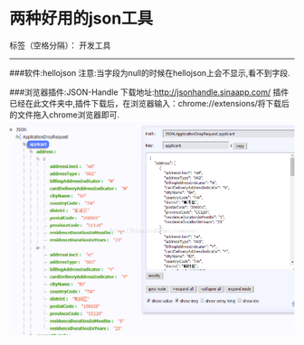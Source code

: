 # 两种好用的json工具

标签（空格分隔）： 开发工具

---

###软件:hellojson
 注意:当字段为null的时候在hellojson上会不显示,看不到字段.

###浏览器插件:JSON-Handle
下载地址:http://jsonhandle.sinaapp.com/
插件已经在此文件夹中,插件下载后，在浏览器输入：chrome://extensions/将下载后的文件拖入chrome浏览器即可.
 ![json](json.png)


